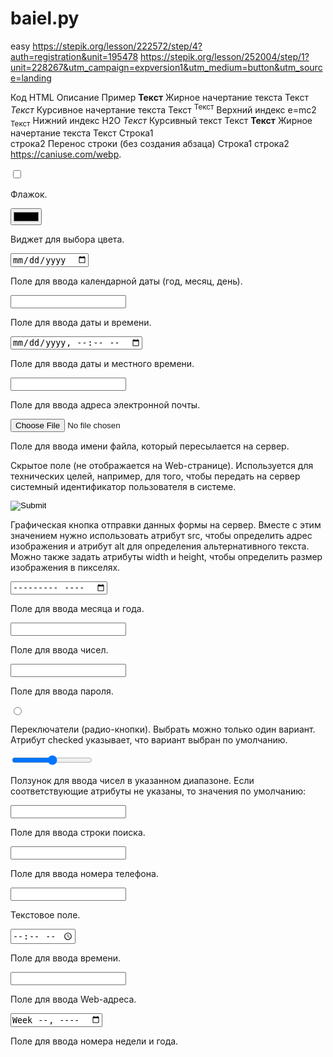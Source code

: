 # baiel.py
easy
https://stepik.org/lesson/222572/step/4?auth=registration&unit=195478
https://stepik.org/lesson/252004/step/1?unit=228267&utm_campaign=expversion1&utm_medium=button&utm_source=landing

Код HTML	Описание	Пример
<b>Текст</b>
Жирное начертание текста	Текст
<i>Текст</i>
Курсивное начертание текста	Текст
<sup>Текст</sup>
Верхний индекс	e=mc2
<sub>Текст</sub>
Нижний индекс	H2O
<em>Текст</em>
Курсивный текст	Текст
<strong>Текст</strong>
Жирное начертание текста	Текст
Строка1<br>строка2
Перенос строки (без создания абзаца)	Строка1
строка2
https://caniuse.com/webp.


<input type="checkbox">

Флажок.

<input type="color">

Виджет для выбора цвета.

<input type="date">

Поле для ввода календарной даты (год, месяц, день).

<input type="datetime">

Поле для ввода даты и времени.

<input type="datetime-local">

Поле для ввода даты и местного времени.

<input type="email">

Поле для ввода адреса электронной почты.

<input type="file">

Поле для ввода имени файла, который пересылается на сервер.

<input type="hidden">

Скрытое поле (не отображается на Web-странице). Используется для технических целей, например, для того, чтобы передать на сервер системный идентификатор пользователя в системе.

<input type="image">

Графическая кнопка отправки данных формы на сервер. Вместе с этим значением нужно использовать атрибут src, чтобы определить адрес изображения и атрибут alt для определения альтернативного текста. Можно также задать атрибуты width и height, чтобы определить размер изображения в пикселях.

<input type="month">

Поле для ввода месяца и года.

<input type="number">

Поле для ввода чисел.

<input type="password">

Поле для ввода пароля.

<input type="radio">

Переключатели (радио-кнопки). Выбрать можно только один вариант. Атрибут checked указывает, что вариант выбран по умолчанию.

<input type="range">

Ползунок для ввода чисел в указанном диапазоне. Если соответствующие атрибуты не указаны, то значения по умолчанию:

<input type="search">

Поле для ввода строки поиска.

<input type="tel">

Поле для ввода номера телефона.

<input type="text">

Текстовое поле.

<input type="time">

Поле для ввода времени.

<input type="url">

Поле для ввода Web-адреса.

<input type="week">

Поле для ввода номера недели и года.
